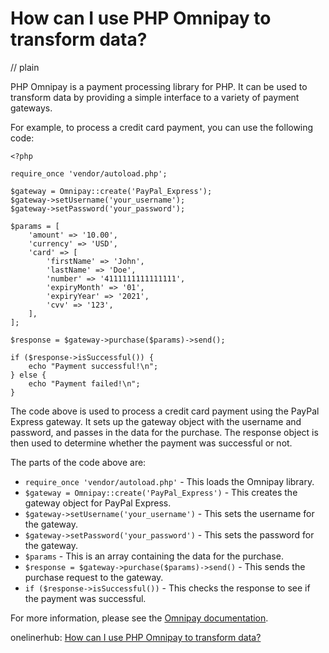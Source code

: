 # How can I use PHP Omnipay to transform data?
// plain

PHP Omnipay is a payment processing library for PHP. It can be used to transform data by providing a simple interface to a variety of payment gateways.

For example, to process a credit card payment, you can use the following code:
```
<?php

require_once 'vendor/autoload.php';

$gateway = Omnipay::create('PayPal_Express');
$gateway->setUsername('your_username');
$gateway->setPassword('your_password');

$params = [
    'amount' => '10.00',
    'currency' => 'USD',
    'card' => [
        'firstName' => 'John',
        'lastName' => 'Doe',
        'number' => '4111111111111111',
        'expiryMonth' => '01',
        'expiryYear' => '2021',
        'cvv' => '123',
    ],
];

$response = $gateway->purchase($params)->send();

if ($response->isSuccessful()) {
    echo "Payment successful!\n";
} else {
    echo "Payment failed!\n";
}

```

The code above is used to process a credit card payment using the PayPal Express gateway. It sets up the gateway object with the username and password, and passes in the data for the purchase. The response object is then used to determine whether the payment was successful or not.

The parts of the code above are:

- `require_once 'vendor/autoload.php'` - This loads the Omnipay library.
- `$gateway = Omnipay::create('PayPal_Express')` - This creates the gateway object for PayPal Express.
- `$gateway->setUsername('your_username')` - This sets the username for the gateway.
- `$gateway->setPassword('your_password')` - This sets the password for the gateway.
- `$params` - This is an array containing the data for the purchase.
- `$response = $gateway->purchase($params)->send()` - This sends the purchase request to the gateway.
- `if ($response->isSuccessful())` - This checks the response to see if the payment was successful.

For more information, please see the [Omnipay documentation](https://omnipay.thephpleague.com/).

onelinerhub: [How can I use PHP Omnipay to transform data?](https://onelinerhub.com/php-omnipay/how-can-i-use-php-omnipay-to-transform-data)